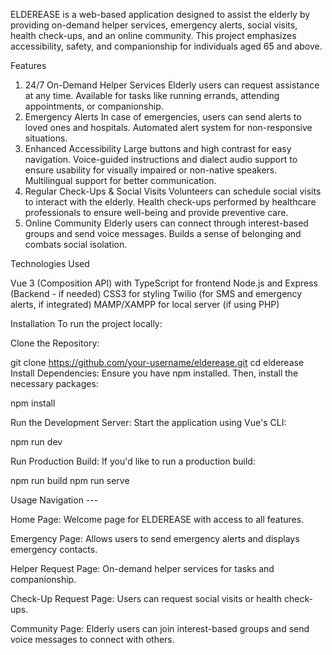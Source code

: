 ELDEREASE is a web-based application designed to assist the elderly by providing on-demand helper services, emergency alerts, social visits, health check-ups, and an online community. This project emphasizes accessibility, safety, and companionship for individuals aged 65 and above.

Features
1. 24/7 On-Demand Helper Services
Elderly users can request assistance at any time.
Available for tasks like running errands, attending appointments, or companionship.
2. Emergency Alerts
In case of emergencies, users can send alerts to loved ones and hospitals.
Automated alert system for non-responsive situations.
3. Enhanced Accessibility
Large buttons and high contrast for easy navigation.
Voice-guided instructions and dialect audio support to ensure usability for visually impaired or non-native speakers.
Multilingual support for better communication.
4. Regular Check-Ups & Social Visits
Volunteers can schedule social visits to interact with the elderly.
Health check-ups performed by healthcare professionals to ensure well-being and provide preventive care.
5. Online Community
Elderly users can connect through interest-based groups and send voice messages.
Builds a sense of belonging and combats social isolation.

Technologies Used

Vue 3 (Composition API) with TypeScript for frontend
Node.js and Express (Backend - if needed)
CSS3 for styling
Twilio (for SMS and emergency alerts, if integrated)
MAMP/XAMPP for local server (if using PHP)

Installation
To run the project locally:

Clone the Repository:


git clone https://github.com/your-username/elderease.git
cd elderease
Install Dependencies: Ensure you have npm installed. Then, install the necessary packages:


npm install

Run the Development Server: Start the application using Vue's CLI:


npm run dev

Run Production Build: If you'd like to run a production build:

npm run build
npm run serve

Usage Navigation ---

Home Page: Welcome page for ELDEREASE with access to all features.

Emergency Page: Allows users to send emergency alerts and displays emergency contacts.

Helper Request Page: On-demand helper services for tasks and companionship.

Check-Up Request Page: Users can request social visits or health check-ups.

Community Page: Elderly users can join interest-based groups and send voice messages to connect with others.

